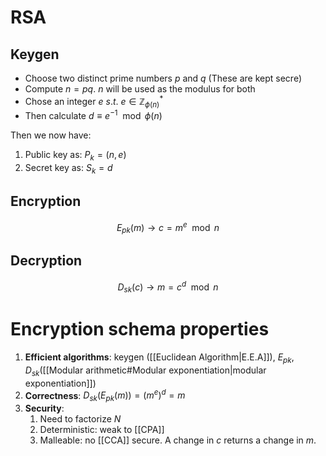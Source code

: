 # RSA
## Keygen
* Choose two distinct prime numbers $p$ and $q$ (These are kept secre)
* Compute $n=pq$. $n$ will be used as the modulus for both
* Chose an integer $e\ s.t.\ e\in\mathbb{Z}_{\phi(n)}^*$ 
* Then calculate $d\equiv e^{-1}\mod\phi(n)$ 

 Then we now have:
 1. Public key as: $P_{k}=(n,e)$
 2. Secret key as: $S_{k}=d$

## Encryption 
$$
E_{pk}(m)\to c=m^{e}\mod n
$$
## Decryption
$$
D_{sk}(c)\to m=c^{d}\mod n
$$

# Encryption schema properties
1. **Efficient algorithms**: keygen ([[Euclidean Algorithm|E.E.A]]), $E_{pk},D_{sk}$([[Modular arithmetic#Modular exponentiation|modular exponentiation]]) 
2. **Correctness**: $D_{sk}(E_{pk}(m))=(m^e)^d=m$ 
3. **Security**:
	1. Need to factorize $N$
	2. Deterministic: weak to [[CPA]]
	3. Malleable: no [[CCA]] secure. A change in $c$ returns a change in $m$.
